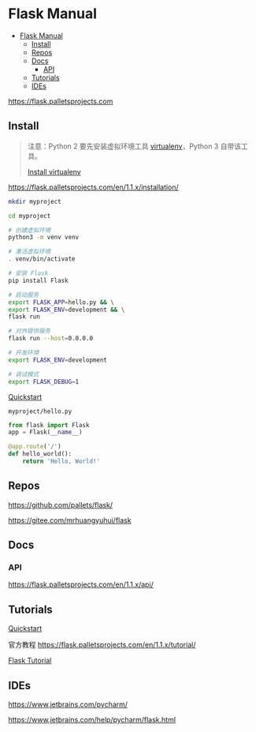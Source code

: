 # Flask Manual

- [Flask Manual](#flask-manual)
  - [Install](#install)
  - [Repos](#repos)
  - [Docs](#docs)
    - [API](#api)
  - [Tutorials](#tutorials)
  - [IDEs](#ides)

<https://flask.palletsprojects.com>

## Install

> 注意：Python 2 要先安装虚拟环境工具 [virtualenv](https://virtualenv.pypa.io/)，Python 3 自带该工具。
>
> [Install virtualenv](https://flask.palletsprojects.com/en/1.1.x/installation/#install-virtualenv)

<https://flask.palletsprojects.com/en/1.1.x/installation/>

```bash
mkdir myproject

cd myproject

# 创建虚拟环境
python3 -m venv venv

# 激活虚拟环境
. venv/bin/activate

# 安装 Flask
pip install Flask

# 启动服务
export FLASK_APP=hello.py && \
export FLASK_ENV=development && \
flask run

# 对外提供服务
flask run --host=0.0.0.0

# 开发环境
export FLASK_ENV=development

# 调试模式
export FLASK_DEBUG=1
```

[Quickstart](https://flask.palletsprojects.com/en/1.1.x/quickstart/)

`myproject/hello.py`

```py
from flask import Flask
app = Flask(__name__)

@app.route('/')
def hello_world():
    return 'Hello, World!'
```

## Repos

<https://github.com/pallets/flask/>

<https://gitee.com/mrhuangyuhui/flask>

## Docs

### API

<https://flask.palletsprojects.com/en/1.1.x/api/>

## Tutorials

[Quickstart](https://flask.palletsprojects.com/en/1.1.x/quickstart/)

官方教程 <https://flask.palletsprojects.com/en/1.1.x/tutorial/>

[Flask Tutorial](https://www.tutorialspoint.com/flask/index.htm)

## IDEs

<https://www.jetbrains.com/pycharm/>

<https://www.jetbrains.com/help/pycharm/flask.html>
